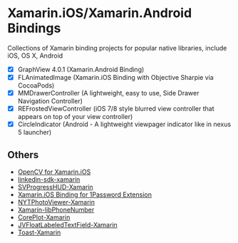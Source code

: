 # Xamarin.iOS/Xamarin.Android Bindings
Collections of Xamarin binding projects for popular native libraries, include iOS, OS X, Android

- [x] GraphView 4.0.1 (Xamarin.Android Binding)
- [x] FLAnimatedImage (Xamarin.iOS Binding with Objective Sharpie via CocoaPods)
- [x] MMDrawerController (A lightweight, easy to use, Side Drawer Navigation Controller)
- [x] REFrostedViewController (iOS 7/8 style blurred view controller that appears on top of your view controller)
- [x] CircleIndicator (Android - A lightweight viewpager indicator like in nexus 5 launcher)

## Others
- [OpenCV for Xamarin.iOS](https://github.com/trinnguyen/xamarin.ios-opencv)
- [linkedin-sdk-xamarin](https://github.com/trinnguyen/linkedin-sdk-xamarin)
- [SVProgressHUD-Xamarin](https://github.com/trinnguyen/SVProgressHUD-Xamarin)
- [Xamarin.iOS Binding for 1Password Extension](https://github.com/trinnguyen/onepassword-app-extension-xamarin)
- [NYTPhotoViewer-Xamarin](https://github.com/trinnguyen/NYTPhotoViewer-Xamarin)
- [Xamarin-libPhoneNumber](https://github.com/trinnguyen/Xamarin-libPhoneNumber)
- [CorePlot-Xamarin](https://github.com/trinnguyen/CorePlot-Xamarin)
- [JVFloatLabeledTextField-Xamarin](https://github.com/trinnguyen/JVFloatLabeledTextField-Xamarin)
- [Toast-Xamarin](https://github.com/trinnguyen/Toast-Xamarin)

